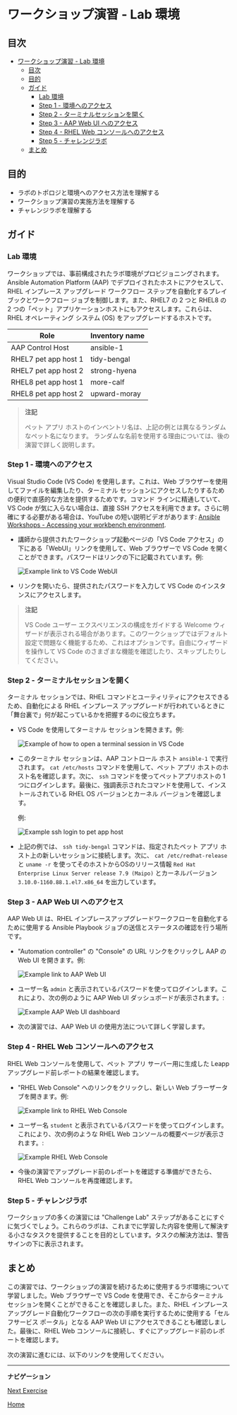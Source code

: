 # ワークショップ演習 - Lab 環境

## 目次

- [ワークショップ演習 - Lab 環境](#workshop-exercise---your-lab-environment)
  - [目次](#目次)
  - [目的](#目的)
  - [ガイド](#ガイド)
    - [Lab 環境](#lab-環境)
    - [Step 1 - 環境へのアクセス](#step-1---環境へのアクセス)
    - [Step 2 - ターミナルセッションを開く](#step-2---ターミナルセッションを開く)
    - [Step 3 - AAP Web UI へのアクセス](#step-3---aap-web-ui-へのアクセス)
    - [Step 4 - RHEL Web コンソールへのアクセス](#step-4---rhel-web-コンソールへのアクセス)
    - [Step 5 - チャレンジラボ](#step-5---チャレンジラボ)
  - [まとめ](#まとめ)

## 目的

* ラボのトポロジと環境へのアクセス方法を理解する
* ワークショップ演習の実施方法を理解する
* チャレンジラボを理解する

## ガイド

### Lab 環境

ワークショップでは、事前構成されたラボ環境がプロビジョニングされます。Ansible Automation Platform (AAP) でデプロイされたホストにアクセスして、RHEL インプレース アップグレード ワークフロー ステップを自動化するプレイブックとワークフロー ジョブを制御します。また、RHEL7 の 2 つと RHEL8 の 2 つの「ペット」アプリケーションホストにもアクセスします。これらは、RHEL オペレーティング システム (OS) をアップグレードするホストです。

| Role                 | Inventory name |
| ---------------------| ---------------|
| AAP Control Host     | ansible-1      |
| RHEL7 pet app host 1 | tidy-bengal    |
| RHEL7 pet app host 2 | strong-hyena   |
| RHEL8 pet app host 1 | more-calf      |
| RHEL8 pet app host 2 | upward-moray   |

> **注記**
>
> ペット アプリ ホストのインベントリ名は、上記の例とは異なるランダムなペット名になります。 <!-- FIXME: The workshop launch page provided by your instructor will list the names actually provisioned with your workshop instance. --> ランダムな名前を使用する理由については、後の演習で詳しく説明します。

### Step 1 - 環境へのアクセス

Visual Studio Code (VS Code) を使用します。これは、Web ブラウザーを使用してファイルを編集したり、ターミナル セッションにアクセスしたりするための便利で直感的な方法を提供するためです。コマンド ラインに精通していて、VS Code が気に入らない場合は、直接 SSH アクセスを利用できます。さらに明確にする必要がある場合は、YouTube の短い説明ビデオがあります: <a href="https://youtu.be/Y_Gx4ZBfcuk">Ansible Workshops - Accessing your workbench environment</a>.

- 講師から提供されたワークショップ起動ページの「VS Code アクセス」の下にある「WebUI」リンクを使用して、Web ブラウザーで VS Code を開くことができます。パスワードはリンクの下に記載されています。例:

  ![Example link to VS Code WebUI](images/vscode_link.png)

- リンクを開いたら、提供されたパスワードを入力して VS Code のインスタンスにアクセスします。

> **注記**
>
> VS Code ユーザー エクスペリエンスの構成をガイドする Welcome ウィザードが表示される場合があります。このワークショップではデフォルト設定で問題なく機能するため、これはオプションです。自由にウィザードを操作して VS Code のさまざまな機能を確認したり、スキップしたりしてください。

### Step 2 - ターミナルセッションを開く

ターミナル セッションでは、RHEL コマンドとユーティリティにアクセスできるため、自動化による RHEL インプレース アップグレードが行われているときに「舞台裏で」何が起こっているかを把握するのに役立ちます。

- VS Code を使用してターミナル セッションを開きます。例:

  ![Example of how to open a terminal session in VS Code](images/new_term.svg)

- このターミナル セッションは、AAP コントロール ホスト `ansible-1` で実行されます。 `cat /etc/hosts` コマンドを使用して、ペット アプリ ホストのホスト名を確認します。次に、 `ssh` コマンドを使ってペットアプリホストの 1 つにログインします。最後に、強調表示されたコマンドを使用して、インストールされている RHEL OS バージョンとカーネル バージョンを確認します。

  例:

  ![Example ssh login to pet app host](images/ssh_login.svg)

- 上記の例では、 `ssh tidy-bengal` コマンドは、指定されたペット アプリ ホスト上の新しいセッションに接続します。次に、 `cat /etc/redhat-release` と `uname -r` を使ってそのホストからOSのリリース情報 `Red Hat Enterprise Linux Server release 7.9 (Maipo)` とカーネルバージョン `3.10.0-1160.88.1.el7.x86_64` を出力しています。

### Step 3 - AAP Web UI へのアクセス

AAP Web UI は、RHEL インプレースアップグレードワークフローを自動化するために使用する Ansible Playbook ジョブの送信とステータスの確認を行う場所です。

- "Automation controller" の "Console" の URL リンクをクリックし AAP の Web UI を開きます。例:

  ![Example link to AAP Web UI](images/aap_link.png)

- ユーザー名 `admin` と表示されているパスワードを使ってログインします。これにより、次の例のように AAP Web UI ダッシュボードが表示されます。:

  ![Example AAP Web UI dashboard](images/aap_console_example.svg)

- 次の演習では、AAP Web UI の使用方法について詳しく学習します。

### Step 4 - RHEL Web コンソールへのアクセス

RHEL Web コンソールを使用して、ペット アプリ サーバー用に生成した Leapp アップグレード前レポートの結果を確認します。

- "RHEL Web Console" へのリンクをクリックし、新しい Web ブラーザータブを開きます。例:

  ![Example link to RHEL Web Console](images/cockpit_link.png)

- ユーザー名 `student` と表示されているパスワードを使ってログインします。これにより、次の例のような RHEL Web コンソールの概要ページが表示されます。:

  ![Example RHEL Web Console](images/cockpit_example.svg)

- 今後の演習でアップグレード前のレポートを確認する準備ができたら、RHEL Web コンソールを再度確認します。

### Step 5 - チャレンジラボ

ワークショップの多くの演習には "Challenge Lab" ステップがあることにすぐに気づくでしょう。これらのラボは、これまでに学習した内容を使用して解決する小さなタスクを提供することを目的としています。タスクの解決方法は、警告サインの下に表示されます。

## まとめ

この演習では、ワークショップの演習を続けるために使用するラボ環境について学習しました。Web ブラウザーで VS Code を使用でき、そこからターミナル セッションを開くことができることを確認しました。また、RHEL インプレース アップグレード自動化ワークフローの次の手順を実行するために使用する「セルフサービス ポータル」となる AAP Web UI にアクセスできることも確認しました。最後に、RHEL Web コンソールに接続し、すぐにアップグレード前のレポートを確認します。

次の演習に進むには、以下のリンクを使用してください。

---

**ナビゲーション**

[Next Exercise](../1.2-preupg/README.ja.md)

[Home](../README.ja.md)
